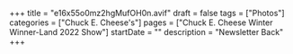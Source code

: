+++
title = "e16x55o0mz2hgMufOH0n.avif"
draft = false
tags = ["Photos"]
categories = ["Chuck E. Cheese's"]
pages = ["Chuck E. Cheese Winter Winner-Land 2022 Show"]
startDate = ""
description = "Newsletter Back"
+++
